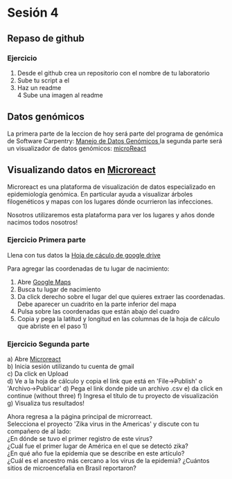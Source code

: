 # Sesión 4 
## Repaso de github
### Ejercicio
1. Desde el github crea un repositorio con el nombre de tu laboratorio   
2. Sube tu script a el  
3. Haz un readme  
4  Sube una imagen al readme   

## Datos genómicos
La primera parte de la leccion de hoy será parte del programa de genómica de Software Carpentry: [Manejo de Datos Genómicos ](https://datacarpentry.org/genomics-workshop/) la segunda parte será un visualizador de datos genómicos: [microReact](https://microreact.org/showcase)  


## Visualizando datos en [Microreact  ](https://microreact.org/)   

Microreact es una plataforma de visualización de datos especializado en epidemiología genómica. En particular ayuda a visualizar árboles filogenéticos y mapas con los lugares dónde ocurrieron las infecciones.  

Nosotros utilizaremos esta plataforma para ver los lugares y años donde nacimos todos nosotros!   

###   Ejercicio Primera parte
Llena con tus datos la [Hoja de cáculo de google drive ](https://docs.google.com/spreadsheets/d/1unage_MobPV6Rv006GFud4lxfiFEfm0mrZwa_KPIuEo/edit?usp=sharing)
  
Para agregar las coordenadas de tu lugar de nacimiento:
1) Abre [Google Maps  ](https://www.google.com.mx/maps)
2) Busca tu lugar de nacimiento
3) Da click derecho sobre el lugar del que quieres extraer las coordenadas. Debe aparecer un cuadrito en la parte inferior del mapa    
4) Pulsa sobre las coordenadas que están abajo del cuadro
5) Copia y pega la latitud y longitud en las columnas de la hoja de cálculo que abriste en el paso 1)


###   Ejercicio Segunda parte
a) Abre [Microreact  ](https://microreact.org/)  
b) Inicia sesión utilizando tu cuenta de gmail  
c) Da click en Upload  
d) Ve a la hoja de cálculo y copia el link que está en 'File->Publish' o 'Archivo->Publicar'
d) Pega el link donde pide un archivo .csv
e) da click en continue (without three)
f) Ingresa el título de tu proyecto de visualización
g) Visualiza tus resultados!

Ahora regresa a la página principal de microrreact.  
Selecciona el proyecto 'Zika virus in the Americas' y discute con tu compañero de al lado:  
¿En dónde se tuvo el primer registro de este virus?  
¿Cuál fue el primer lugar de América en el que se detectó zika?  
¿En qué año fue la epidemia que se describe en este artículo?  
¿Cuál es el ancestro más cercano a los virus de la epidemia?
¿Cuántos sitios de microencefalia en Brasil reportaron?






